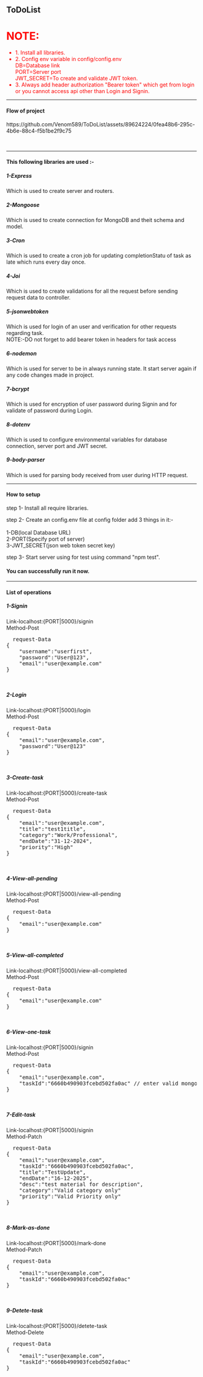 <h2><b>ToDoList</b></h2>
<h1 style="color: red;">NOTE:</h1>
    <ul style="color: red;">
        <li>1. Install all libraries.</li>
        <li>2. Config env variable in config/config.env<br>
        DB=Database link<br>
        PORT=Server port<br>
        JWT_SECRET=To create and validate JWT token.
        <li>3. Always add header authorization "Bearer token" which get from login or you cannot access api other than Login and Signin.</li>
    </ul>
<hr>
<h4>Flow of project</h4>
https://github.com/Venom589/ToDoList/assets/89624224/0fea48b6-295c-4b6e-88c4-f5b1be2f9c75

<br><hr>
<h4>This following libraries are used :-</h4>
<h5>1-Express</h5>
Which is used to create server and routers.
<br>
<h5>2-Mongoose</h5>
Which is used to create connection for MongoDB and theit schema and model.
<br>
<h5>3-Cron</h5>
Which is used to create a cron job for updating completionStatu of task as late which runs every day once.
<br>
<h5>4-Joi</h5>
Which is used to create validations for all the request before sending request data to controller.
<br>
<h5>5-jsonwebtoken</h5>
Which is used for login of an user and verification for other requests regarding task.
<br>
NOTE:-DO not forget to add bearer token in headers for task access
<br>
<h5>6-nodemon</h5>
Which is used for server to be in always running state. It start server again if any code changes made in project.
<br>
<h5>7-bcrypt</h5>
Which is used for encryption of user password during Signin and for validate of password during Login.
<br>
<h5>8-dotenv</h5>
Which is used to configure environmental variables for database connection, server port and JWT secret.
<br>
<h5>9-body-parser</h5>
Which is used for parsing body received from user during HTTP request.
<br>
<hr>
<h4>How to setup</h4>
step 1- Install all require libraries.

step 2- Create an config.env file at config folder add 3 things in it:-<br>
<br>
        1-DB(local Database URL)<br>
        2-PORT(Specify port of server)<br>
        3-JWT_SECRET(json web token secret key)<br>

step 3- Start server using for test using command "npm test".
<br>
<h4>You can successfully run it now.</h4>
<hr>
<h4><b>List of operations</b></h4>

<h5>1-Signin</h5>
Link-localhost:{PORT|5000}/signin<br>
Method-Post
<br>
<pre>
  request-Data
{
    "username":"userfirst",
    "password":"User@123",
    "email":"user@example.com"
}
</pre>
<br>

<h5>2-Login</h5>
Link-localhost:{PORT|5000}/login<br>
Method-Post
<br>
<pre>
  request-Data
{
    "email":"user@example.com",
    "password":"User@123"
}
</pre>
<br>

<h5>3-Create-task</h5>
Link-localhost:{PORT|5000}/create-task<br>
Method-Post
<br>
<pre>
  request-Data
{
    "email":"user@example.com",
    "title":"test1title",
    "category":"Work/Professional",
    "endDate":"31-12-2024",
    "priority":"High"
}
</pre>
<br>

<h5>4-View-all-pending</h5>
Link-localhost:{PORT|5000}/view-all-pending<br>
Method-Post
<br>
<pre>
  request-Data
{
    "email":"user@example.com"
}
</pre>
<br>

<h5>5-View-all-completed</h5>
Link-localhost:{PORT|5000}/view-all-completed<br>
Method-Post
<br>
<pre>
  request-Data
{
    "email":"user@example.com"
}
</pre>
<br>

<h5>6-View-one-task</h5>
Link-localhost:{PORT|5000}/signin<br>
Method-Post
<br>
<pre>
  request-Data
{
    "email":"user@example.com",
    "taskId":"6660b490903fcebd502fa0ac" // enter valid mongoose object id which exist
}
</pre>
<br>

<h5>7-Edit-task</h5>
Link-localhost:{PORT|5000}/signin<br>
Method-Patch
<br>
<pre>
  request-Data
{
    "email":"user@example.com",
    "taskId":"6660b490903fcebd502fa0ac",
    "title":"TestUpdate",
    "endDate":"16-12-2025",
    "desc":"test material for description",
    "category":"Valid category only"
    "priority":"Valid Priority only"
}
</pre>
<br>

<h5>8-Mark-as-done</h5>
Link-localhost:{PORT|5000}/mark-done<br>
Method-Patch
<br>
<pre>
  request-Data
{
    "email":"user@example.com",
    "taskId":"6660b490903fcebd502fa0ac"
}
</pre>
<br>

<h5>9-Detete-task</h5>
Link-localhost:{PORT|5000}/detete-task<br>
Method-Delete
<br>
<pre>
  request-Data
{
    "email":"user@example.com",
    "taskId":"6660b490903fcebd502fa0ac"
}
</pre>
<br>
